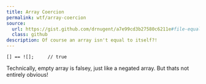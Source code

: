 ```yaml
---
title: Array Coercion
permalink: wtf/array-coercion
source:
  url: https://gist.github.com/drnugent/a7e99cd3b27580c6211e#file-equality-js
  class: github
description: Of course an array isn't equal to itself?!
---
```


```
[] == ![];     // true
```

Technically, empty array is falsey, just like a negated array. But thats not entirely obvious!
